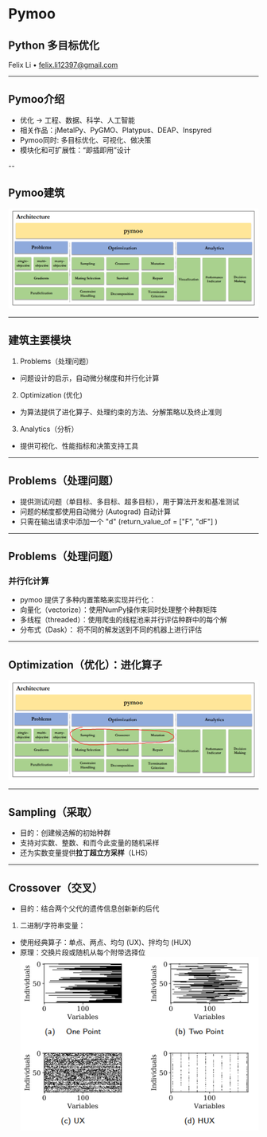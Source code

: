 # Pymoo

## Python 多目标优化

<div class="presenter-footer">
Felix Li • <a href="mailto:felix.li12397@gmail.com">felix.li12397@gmail.com</a>
</div>

---

## Pymoo介绍

- 优化 -> 工程、数据、科学、人工智能
- 相关作品：jMetalPy、PyGMO、Platypus、DEAP、Inspyred
- Pymoo同时: 多目标优化、可视化、做决策
- 模块化和可扩展性：“即插即用”设计

--

## Pymoo建筑
![建筑](./images/Table1.png)

---

## 建筑主要模块

1.	Problems（处理问题）
-	问题设计的启示，自动微分梯度和并行化计算

2.	Optimization (优化)
-	为算法提供了进化算子、处理约束的方法、分解策略以及终止准则

3.	Analytics（分析）
-	提供可视化、性能指标和决策支持工具

---

## Problems（处理问题）

-	提供测试问题（单目标、多目标、超多目标），用于算法开发和基准测试
-	问题的梯度都使用自动微分 (Autograd) 自动计算
-	只需在输出请求中添加一个 "d" (return_value_of = ["F", "dF"] )

---

## Problems（处理问题）

### 并行化计算

-	pymoo 提供了多种内置策略来实现并行化：
  - 向量化（vectorize）：使用NumPy操作来同时处理整个种群矩阵
  - 多线程（threaded）：使用爬虫的线程池来并行评估种群中的每个解
  - 分布式（Dask）： 将不同的解发送到不同的机器上进行评估

---

## Optimization（优化）：进化算子

![建筑](./images/Table1Outline.png)

---

## Sampling（采取）

- 目的：创建候选解的初始种群
- 支持对实数、整数、和而今此变量的随机采样
- 还为实数变量提供**拉丁超立方采样**（LHS）

---

## Crossover（交叉）

- 目的：结合两个父代的遗传信息创新新的后代
1. 二进制/字符串变量：
  - 使用经典算子：单点、两点、均匀 (UX)、拌均匀 (HUX)
  - 原理：交换片段或随机从每个附带选择位
![建筑](./images/binaries.png)

